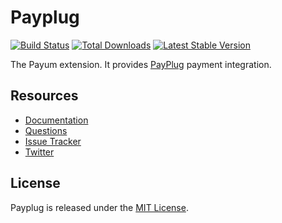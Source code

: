 # Payplug
[![Build Status](https://travis-ci.org/Payum/Payplug.png?branch=master)](https://travis-ci.org/Payum/Payplug)
[![Total Downloads](https://poser.pugx.org/payum/payplug/d/total.png)](https://packagist.org/packages/payum/payplug)
[![Latest Stable Version](https://poser.pugx.org/payum/payplug/version.png)](https://packagist.org/packages/payum/payplug)

The Payum extension. It provides [PayPlug](http://www.payplug.com/) payment integration.

## Resources

* [Documentation](https://github.com/Payum/Payum/blob/master/src/Payum/Core/Resources/docs/index.md)
* [Questions](http://stackoverflow.com/questions/tagged/payum)
* [Issue Tracker](https://github.com/Payum/Payum/issues)
* [Twitter](https://twitter.com/payumphp)

## License

Payplug is released under the [MIT License](LICENSE).

